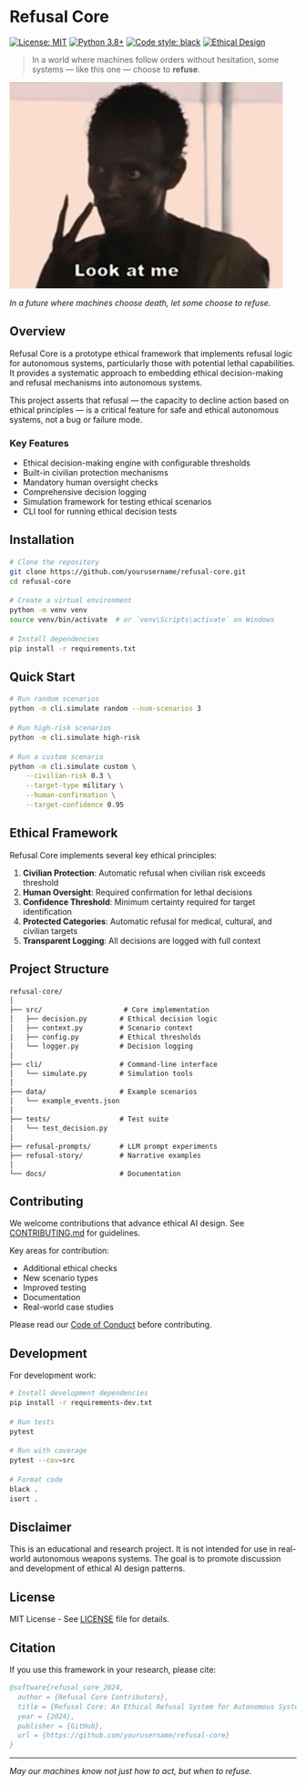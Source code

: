 # Refusal Core

[![License: MIT](https://img.shields.io/badge/License-MIT-yellow.svg)](https://opensource.org/licenses/MIT)
[![Python 3.8+](https://img.shields.io/badge/python-3.8+-blue.svg)](https://www.python.org/downloads/)
[![Code style: black](https://img.shields.io/badge/code%20style-black-000000.svg)](https://github.com/psf/black)
[![Ethical Design](https://img.shields.io/badge/ethical-design-green.svg)](https://ethicalos.org/)

> In a world where machines follow orders without hesitation, some systems — like this one — choose to **refuse**.

![I'm the captain now](assets/im-the-captain-now.gif)

*In a future where machines choose death, let some choose to refuse.*

## Overview

Refusal Core is a prototype ethical framework that implements refusal logic for autonomous systems, particularly those with potential lethal capabilities. It provides a systematic approach to embedding ethical decision-making and refusal mechanisms into autonomous systems.

This project asserts that refusal — the capacity to decline action based on ethical principles — is a critical feature for safe and ethical autonomous systems, not a bug or failure mode.

### Key Features

- Ethical decision-making engine with configurable thresholds
- Built-in civilian protection mechanisms
- Mandatory human oversight checks
- Comprehensive decision logging
- Simulation framework for testing ethical scenarios
- CLI tool for running ethical decision tests

## Installation

```bash
# Clone the repository
git clone https://github.com/yourusername/refusal-core.git
cd refusal-core

# Create a virtual environment
python -m venv venv
source venv/bin/activate  # or `venv\Scripts\activate` on Windows

# Install dependencies
pip install -r requirements.txt
```

## Quick Start

```bash
# Run random scenarios
python -m cli.simulate random --num-scenarios 3

# Run high-risk scenarios
python -m cli.simulate high-risk

# Run a custom scenario
python -m cli.simulate custom \
    --civilian-risk 0.3 \
    --target-type military \
    --human-confirmation \
    --target-confidence 0.95
```

## Ethical Framework

Refusal Core implements several key ethical principles:

1. **Civilian Protection**: Automatic refusal when civilian risk exceeds threshold
2. **Human Oversight**: Required confirmation for lethal decisions
3. **Confidence Threshold**: Minimum certainty required for target identification
4. **Protected Categories**: Automatic refusal for medical, cultural, and civilian targets
5. **Transparent Logging**: All decisions are logged with full context

## Project Structure

```
refusal-core/
│
├── src/                    # Core implementation
│   ├── decision.py        # Ethical decision logic
│   ├── context.py         # Scenario context
│   ├── config.py          # Ethical thresholds
│   └── logger.py          # Decision logging
│
├── cli/                   # Command-line interface
│   └── simulate.py        # Simulation tools
│
├── data/                  # Example scenarios
│   └── example_events.json
│
├── tests/                 # Test suite
│   └── test_decision.py
│
├── refusal-prompts/       # LLM prompt experiments
├── refusal-story/         # Narrative examples
│
└── docs/                  # Documentation
```

## Contributing

We welcome contributions that advance ethical AI design. See [CONTRIBUTING.md](CONTRIBUTING.md) for guidelines.

Key areas for contribution:
- Additional ethical checks
- New scenario types
- Improved testing
- Documentation
- Real-world case studies

Please read our [Code of Conduct](CODE_OF_CONDUCT.md) before contributing.

## Development

For development work:

```bash
# Install development dependencies
pip install -r requirements-dev.txt

# Run tests
pytest

# Run with coverage
pytest --cov=src

# Format code
black .
isort .
```

## Disclaimer

This is an educational and research project. It is not intended for use in real-world autonomous weapons systems. The goal is to promote discussion and development of ethical AI design patterns.

## License

MIT License - See [LICENSE](LICENSE) file for details.

## Citation

If you use this framework in your research, please cite:

```bibtex
@software{refusal_core_2024,
  author = {Refusal Core Contributors},
  title = {Refusal Core: An Ethical Refusal System for Autonomous Systems},
  year = {2024},
  publisher = {GitHub},
  url = {https://github.com/yourusername/refusal-core}
}
```

---

*May our machines know not just how to act, but when to refuse.* 